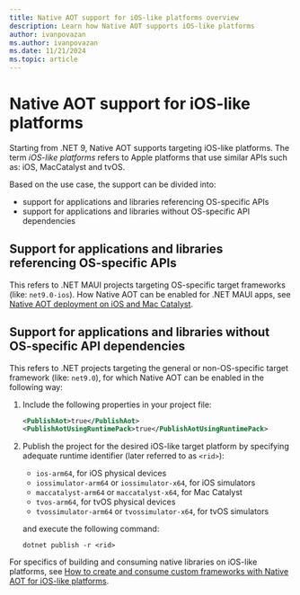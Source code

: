 ```yaml
---
title: Native AOT support for iOS-like platforms overview
description: Learn how Native AOT supports iOS-like platforms
author: ivanpovazan
ms.author: ivanpovazan
ms.date: 11/21/2024
ms.topic: article
---
```


# Native AOT support for iOS-like platforms

Starting from .NET 9, Native AOT supports targeting iOS-like platforms. The term *iOS-like platforms* refers to Apple platforms that use similar APIs such as: iOS, MacCatalyst and tvOS.

Based on the use case, the support can be divided into:

- support for applications and libraries referencing OS-specific APIs
- support for applications and libraries without OS-specific API dependencies

## Support for applications and libraries referencing OS-specific APIs

This refers to .NET MAUI projects targeting OS-specific target frameworks (like: `net9.0-ios`).
How Native AOT can be enabled for .NET MAUI apps, see [Native AOT deployment on iOS and Mac Catalyst](/dotnet/maui/deployment/nativeaot).

## Support for applications and libraries without OS-specific API dependencies

This refers to .NET projects targeting the general or non-OS-specific target framework (like: `net9.0`), for which Native AOT can be enabled in the following way:

1. Include the following properties in your project file:

    ```xml
    <PublishAot>true</PublishAot>
    <PublishAotUsingRuntimePack>true</PublishAotUsingRuntimePack>
    ```

2. Publish the project for the desired iOS-like target platform by specifying adequate runtime identifier (later referred to as `<rid>`):

    - `ios-arm64`, for iOS physical devices
    - `iossimulator-arm64` or `iossimulator-x64`, for iOS simulators
    - `maccatalyst-arm64` or `maccatalyst-x64`, for Mac Catalyst
    - `tvos-arm64`, for tvOS physical devices
    - `tvossimulator-arm64` or `tvossimulator-x64`, for tvOS simulators

    and execute the following command:

    ```
    dotnet publish -r <rid>
    ```

For specifics of building and consuming native libraries on iOS-like platforms, see [How to create and consume custom frameworks with Native AOT for iOS-like platforms](./creating-and-consuming-custom-frameworks.md).
